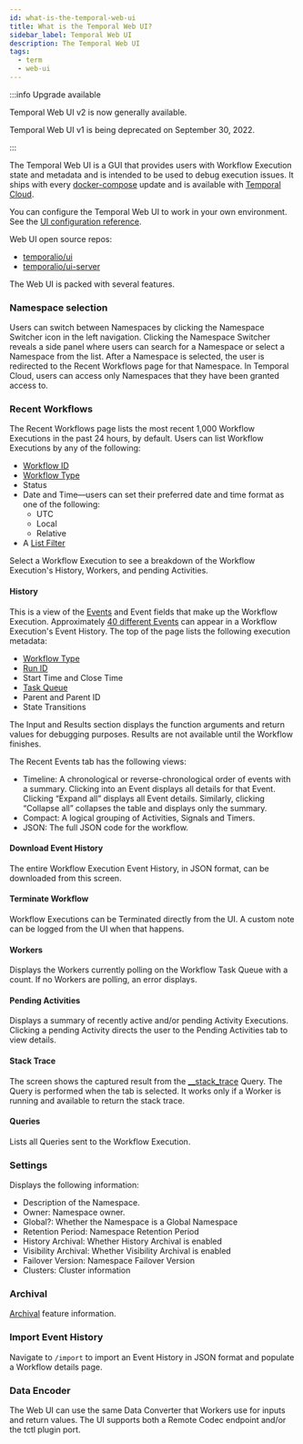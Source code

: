 ```yaml
---
id: what-is-the-temporal-web-ui
title: What is the Temporal Web UI?
sidebar_label: Temporal Web UI
description: The Temporal Web UI
tags:
  - term
  - web-ui
---
```


:::info Upgrade available

Temporal Web UI v2 is now generally available.

Temporal Web UI v1 is being deprecated on September 30, 2022.

:::

The Temporal Web UI is a GUI that provides users with Workflow Execution state and metadata and is intended to be used to debug execution issues.
It ships with every [docker-compose](/application-development/foundations#docker-compose) update and is available with [Temporal Cloud](/cloud).

You can configure the Temporal Web UI to work in your own environment.
See the [UI configuration reference](/references/web-ui-configuration).

Web UI open source repos:

- [temporalio/ui](https://github.com/temporalio/ui)
- [temporalio/ui-server](https://github.com/temporalio/ui-server)

The Web UI is packed with several features.

### Namespace selection

Users can switch between Namespaces by clicking the Namespace Switcher icon in the left navigation.
Clicking the Namespace Switcher reveals a side panel where users can search for a Namespace or select a Namespace from the list.
After a Namespace is selected, the user is redirected to the Recent Workflows page for that Namespace.
In Temporal Cloud, users can access only Namespaces that they have been granted access to.

### Recent Workflows

The Recent Workflows page lists the most recent 1,000 Workflow Executions in the past 24 hours, by default.
Users can list Workflow Executions by any of the following:

- [Workflow ID](/concepts/what-is-a-workflow-id)
- [Workflow Type](/concepts/what-is-a-workflow-type)
- Status
- Date and Time—users can set their preferred date and time format as one of the following:
  - UTC
  - Local
  - Relative
- A [List Filter](/concepts/what-is-a-list-filter)

Select a Workflow Execution to see a breakdown of the Workflow Execution's History, Workers, and pending Activities.

#### History

This is a view of the [Events](/concepts/what-is-an-event) and Event fields that make up the Workflow Execution.
Approximately [40 different Events](/references/events) can appear in a Workflow Execution's Event History.
The top of the page lists the following execution metadata:

- [Workflow Type](/concepts/what-is-a-workflow-type)
- [Run ID](/concepts/what-is-a-run-id)
- Start Time and Close Time
- [Task Queue](/concepts/what-is-a-task-queue)
- Parent and Parent ID
- State Transitions

The Input and Results section displays the function arguments and return values for debugging purposes.
Results are not available until the Workflow finishes.

The Recent Events tab has the following views:

- Timeline: A chronological or reverse-chronological order of events with a summary.
  Clicking into an Event displays all details for that Event.
  Clicking “Expand all” displays all Event details.
  Similarly, clicking “Collapse all” collapses the table and displays only the summary.
- Compact: A logical grouping of Activities, Signals and Timers.
- JSON: The full JSON code for the workflow.

#### Download Event History

The entire Workflow Execution Event History, in JSON format, can be downloaded from this screen.

#### Terminate Workflow

Workflow Executions can be Terminated directly from the UI.
A custom note can be logged from the UI when that happens.

#### Workers

Displays the Workers currently polling on the Workflow Task Queue with a count.
If no Workers are polling, an error displays.

#### Pending Activities

Displays a summary of recently active and/or pending Activity Executions.
Clicking a pending Activity directs the user to the Pending Activities tab to view details.

#### Stack Trace

The screen shows the captured result from the [\_\_stack_trace](/workflows#stack-trace-query) Query.
The Query is performed when the tab is selected.
It works only if a Worker is running and available to return the stack trace.

#### Queries

Lists all Queries sent to the Workflow Execution.

### Settings

Displays the following information:

- Description of the Namespace.
- Owner: Namespace owner.
- Global?: Whether the Namespace is a Global Namespace
- Retention Period: Namespace Retention Period
- History Archival: Whether History Archival is enabled
- Visibility Archival: Whether Visibility Archival is enabled
- Failover Version: Namespace Failover Version
- Clusters: Cluster information

### Archival

[Archival](/concepts/what-is-archival) feature information.

### Import Event History

Navigate to `/import` to import an Event History in JSON format and populate a Workflow details page.

### Data Encoder

The Web UI can use the same Data Converter that Workers use for inputs and return values.
The UI supports both a Remote Codec endpoint and/or the tctl plugin port.
